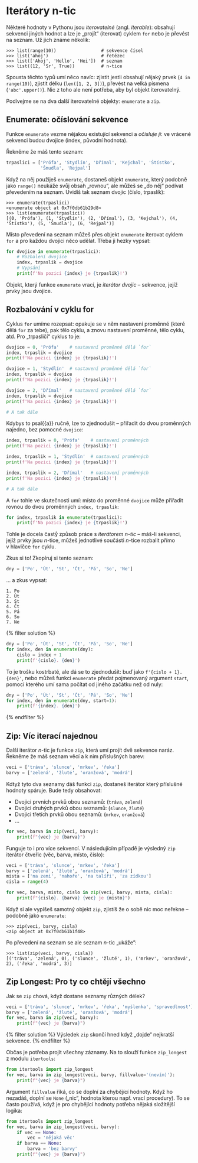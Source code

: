 # Iterátory n-tic

Některé hodnoty v Pythonu jsou *iterovatelné* (angl. *iterable*):
obsahují sekvenci jiných hodnot a lze je „projít“ (iterovat) cyklem `for` nebo
je převést na seznam.
Už jich známe několik:

```pycon
>>> list(range(10))                 # sekvence čísel
>>> list('ahoj')                    # řetězec
>>> list(['Ahoj', 'Hello', 'Hei'])  # seznam
>>> list((12, 'Sr', True))          # n-tice
```

Spousta těchto typů umí něco navíc: zjistit jestli obsahují nějaký prvek
(`4 in range(10)`), zjistit délku (`len([1, 2, 3])`), převést na velká písmena
(`'abc'.upper()`).
Nic z toho ale není potřeba, aby byl objekt iterovatelný.

Podívejme se na dva další iterovatelné objekty: `enumerate` a `zip`.


## Enumerate: očíslování sekvence

Funkce `enumerate` vezme nějakou existující sekvenci a *očísluje ji*:
ve vrácené sekvenci budou dvojice (index, původní hodnota).

Řekněme že máš tento seznam:

```python
trpaslici = ['Prófa', 'Stydlín', 'Dřímal', 'Kejchal', 'Štístko',
             'Šmudla', 'Rejpal']
```

Když na něj použiješ `enumerate`, dostaneš objekt `enumerate`,
který podobně jako `range()` neukáže svůj obsah „rovnou“,
ale můžeš se „do něj“ podívat převedením na seznam.
Uvidíš tak seznam dvojic (číslo, trpaslík):

```pycon
>>> enumerate(trpaslici)
<enumerate object at 0x7f0db61b29d8>
>>> list(enumerate(trpaslici))
[(0, 'Prófa'), (1, 'Stydlín'), (2, 'Dřímal'), (3, 'Kejchal'), (4, 'Štístko'), (5, 'Šmudla'), (6, 'Rejpal')]
```

Místo převedení na seznam můžeš přes objekt `enumerate` iterovat cyklem `for`
a pro každou dvojici něco udělat.
Třeba ji hezky vypsat:

```python
for dvojice in enumerate(trpaslici):
    # Rozbalení dvojice
    index, trpaslik = dvojice
    # Vypsání
    print(f'Na pozici {index} je {trpaslik}!')
```

Objekt, který funkce `enumerate` vrací, je *iterátor dvojic* – sekvence,
jejíž prvky jsou dvojice.

## Rozbalování v cyklu for

Cyklus `for` umíme rozepsat: opakuje se v něm nastavení proměnné (které dělá
`for` za tebe), pak tělo cyklu, a znovu nastavení proměnné, tělo cyklu, atd.
Pro „trpasličí“ cyklus to je:

```python
dvojice = 0, 'Prófa'    # nastavení proměnné dělá `for`
index, trpaslik = dvojice
print(f'Na pozici {index} je {trpaslik}!')

dvojice = 1, 'Stydlín'  # nastavení proměnné dělá `for`
index, trpaslik = dvojice
print(f'Na pozici {index} je {trpaslik}!')

dvojice = 2, 'Dřímal'   # nastavení proměnné dělá `for`
index, trpaslik = dvojice
print(f'Na pozici {index} je {trpaslik}!')

# A tak dále
```

Kdybys to psal{{a}} ručně, lze to zjednodušit – přiřadit do dvou proměnných
najedno, bez pomocné `dvojice`:

```python
index, trpaslik = 0, 'Prófa'    # nastavení proměnných
print(f'Na pozici {index} je {trpaslik}!')

index, trpaslik = 1, 'Stydlín'  # nastavení proměnných
print(f'Na pozici {index} je {trpaslik}!')

index, trpaslik = 2, 'Dřímal'   # nastavení proměnných
print(f'Na pozici {index} je {trpaslik}!')

# A tak dále
```

A `for` tohle ve skutečnosti umí: místo do proměnné `dvojice` může přiřadit
rovnou do dvou proměnných `index, trpaslik`:

```python
for index, trpaslik in enumerate(trpaslici):
    print(f'Na pozici {index} je {trpaslik}!')
```

Tohle je docela častẙ způsob práce s *iterátorem n-tic* – máš-li sekvenci,
jejíž prvky jsou <var>n</var>-tice, můžeš jednotlivé součásti <var>n</var>-tice
rozbalit přímo v hlavičce `for` cyklu.

Zkus si to! Zkopíruj si tento seznam:

```python
dny = ['Po', 'Út', 'St', 'Čt', 'Pá', 'So', 'Ne']
```

… a zkus vypsat:

```plain
1. Po
2. Út
3. St
4. Čt
5. Pá
6. So
7. Ne
```

{% filter solution %}

```python
dny = ['Po', 'Út', 'St', 'Čt', 'Pá', 'So', 'Ne']
for index, den in enumerate(dny):
    cislo = index + 1
    print(f'{cislo}. {den}')
```

To je trošku kostrbaté, ale dá se to zjednodušit: buď jako
`f'{cislo + 1}. {den}'`, nebo můžeš funkci `enumerate` předat
pojmenovaný argument `start`, pomocí kterého umí sama
počítat od jiného začátku než od nuly:

```python
dny = ['Po', 'Út', 'St', 'Čt', 'Pá', 'So', 'Ne']
for index, den in enumerate(dny, start=1):
    print(f'{index}. {den}')
```

{% endfilter %}


## Zip: Víc iterací najednou

Další iterátor <var>n</var>-tic je funkce `zip`, která umí projít dvě sekvence
naráz.
Řekněme že máš seznam věcí a k nim příslušných barev:

``` python
veci = ['tráva', 'slunce', 'mrkev', 'řeka']
barvy = ['zelená', 'žluté', 'oranžová', 'modrá']
```

Kdtyž tyto dva seznamy dáš funkci `zip`, dostaneš iterátor který příslušné
hodnoty spáruje.
Bude tedy obsahovat:

* Dvojici prvních prvků obou seznamů: (`tráva`, `zelená`)
* Dvojici druhých prvků obou seznamů: (`slunce`, `žluté`)
* Dvojici třetích prvků obou seznamů: (`mrkev`, `oranžová`)
* ...

``` python
for vec, barva in zip(veci, barvy):
    print(f"{vec} je {barva}")
```

Funguje to i pro více sekvencí.
V následujícím případě je výsledný `zip` iterátor čtveřic (věc, barva,
místo, číslo):

```python
veci = ['tráva', 'slunce', 'mrkev', 'řeka']
barvy = ['zelená', 'žluté', 'oranžová', 'modrá']
mista = ['na zemi', 'nahoře', 'na talíři', 'za zídkou']
cisla = range(4)

for vec, barva, misto, cislo in zip(veci, barvy, mista, cisla):
    print(f"{cislo}. {barva} {vec} je {misto}")
```

Když si ale vypíšeš samotný objekt `zip`, zjistíš že o sobě nic moc neřekne
– podobně jako `enumerate`:

```pycon
>>> zip(veci, barvy, cisla)
<zip object at 0x7f0db61b1f48>
```

Po převedení na seznam se ale seznam <var>n</var>-tic „ukáže”:

```pycon
>>> list(zip(veci, barvy, cisla))
[('tráva', 'zelená', 0), ('slunce', 'žluté', 1), ('mrkev', 'oranžová', 2), ('řeka', 'modrá', 3)]
```


## Zip Longest: Pro ty co chtějí všechno

Jak se `zip` chová, když dostane seznamy různých délek?

```python
veci = ['tráva', 'slunce', 'mrkev', 'řeka', 'myšlenka', 'spravedlnost']
barvy = ['zelená', 'žluté', 'oranžová', 'modrá']
for vec, barva in zip(veci, barvy):
    print(f"{vec} je {barva}")
```

{% filter solution %}
Výsledek `zip` skončí hned když „dojde“ nejkratší sekvence.
{% endfilter %}

Občas je potřeba projít všechny záznamy.
Na to slouží funkce `zip_longest` z modulu `itertools`:

```python
from itertools import zip_longest
for vec, barva in zip_longest(veci, barvy, fillvalue='(nevím)'):
    print(f"{vec} je {barva}")
```

Argument `fillvalue` říká, co se doplní za chybějící hodnoty.
Když ho nezadáš, doplní se `None` („nic“, hodnota kterou např. vrací procedury).
To se často používá, když je pro chybějící hodnoty potřeba nějaká
složitější logika:

```python
from itertools import zip_longest
for vec, barva in zip_longest(veci, barvy):
    if vec == None:
        vec = 'nějaká věc'
    if barva == None:
        barva = 'bez barvy'
    print(f"{vec} je {barva}")
```

